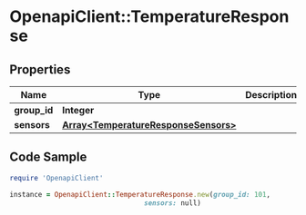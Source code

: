 # OpenapiClient::TemperatureResponse

## Properties
Name | Type | Description | Notes
------------ | ------------- | ------------- | -------------
**group_id** | **Integer** |  | [optional] 
**sensors** | [**Array&lt;TemperatureResponseSensors&gt;**](TemperatureResponseSensors.md) |  | [optional] 

## Code Sample

```ruby
require 'OpenapiClient'

instance = OpenapiClient::TemperatureResponse.new(group_id: 101,
                                 sensors: null)
```


